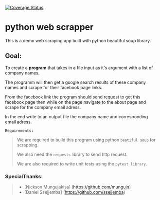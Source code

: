 [![Coverage Status](https://coveralls.io/repos/github/ssonko94/python-webscrapper/badge.svg?branch=fix/failing_unit_tests)](https://coveralls.io/github/ssonko94/python-webscrapper?branch=fix/failing_unit_tests)

# python web scrapper

This is a demo web scraping app built with python beautiful soup library.

## Goal:

To create a **program** that takes in a file input as it's argument with a list of company names.

The programm will then get a google search results of these company names and scrape for their facebook page links.

From the facebook link the program should send request to get this facebook page then while on the page navigate to the about page and scrape for the company email adress.

In the end write to an output file the company name and corresponding email adress.

`Requirements:`

> We are required to build this program using python `beatiful soup` for scrapping.
>
> We also need the `requests` library to send http request.
>
> We are also required to write unit tests using the `pytest library`.

### SpecialThanks:

> - [Nickson Mungujakisa] (https://github.com/mungujn)
> - [Daniel Ssejjemba] (https://github.com/ssejjemba)
